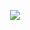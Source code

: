 <p align="center"><img src="https://user-images.githubusercontent.com/75953873/176808767-e76632dd-1118-4c80-a483-f361a9e07887.png"></p>
